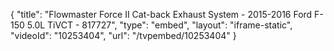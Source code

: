 {
    "title": "Flowmaster Force II Cat-back Exhaust System - 2015-2016 Ford F-150 5.0L TiVCT - 817727",
    "type": "embed",
    "layout": "iframe-static",
    "videoId": "10253404",
    "url": "\/tvpembed\/10253404"
}
